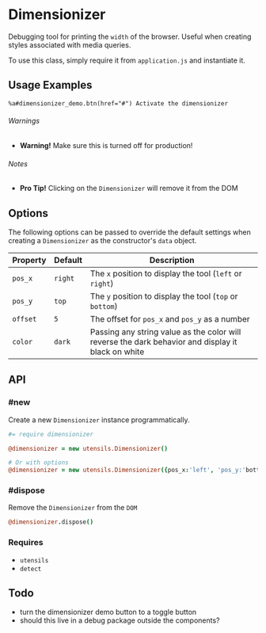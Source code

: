 
# Dimensionizer
Debugging tool for printing the `width` of the browser.
Useful when creating styles associated with media queries.

To use this class, simply require it from `application.js` and
instantiate it.

## Usage Examples

```haml
%a#dimensionizer_demo.btn(href="#") Activate the dimensionizer
```

###### Warnings
- **Warning!** Make sure this is turned off for production!

###### Notes
- **Pro Tip!** Clicking on the `Dimensionizer` will remove it from the DOM


## Options
The following options can be passed to override the default settings
when creating a `Dimensionizer` as the constructor's `data` object.

Property    | Default    | Description
----------- | ---------- | -------------------------------------------
`pos_x`     | `right`    | The `x` position to display the tool (`left` or `right`)
`pos_y`     | `top`      | The `y` position to display the tool (`top` or `bottom`)
`offset`    | `5`        | The offset for `pos_x` and `pos_y` as a number
`color`     | `dark`     | Passing any string value as the color will reverse the dark behavior and display it black on white


## API

### #new
Create a new `Dimensionizer` instance programmatically. 

```coffee
#= require dimensionizer

@dimensionizer = new utensils.Dimensionizer()

# Or with options
@dimensionizer = new utensils.Dimensionizer({pos_x:'left', 'pos_y:'bottom', offset:'10', color:'light'})
```

### #dispose
Remove the `Dimensionizer` from the `DOM`

```coffee
@dimensionizer.dispose()
```

### Requires
- `utensils`
- `detect`

## Todo
- turn the dimensionizer demo button to a toggle button
- should this live in a debug package outside the components?

